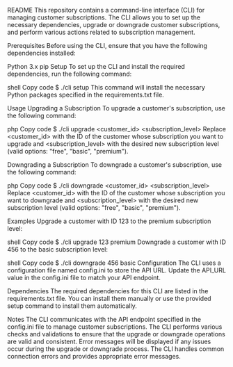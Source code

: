 README
This repository contains a command-line interface (CLI) for managing customer subscriptions. The CLI allows you to set up the necessary dependencies, upgrade or downgrade customer subscriptions, and perform various actions related to subscription management.

Prerequisites
Before using the CLI, ensure that you have the following dependencies installed:

Python 3.x
pip
Setup
To set up the CLI and install the required dependencies, run the following command:

shell
Copy code
$ ./cli setup
This command will install the necessary Python packages specified in the requirements.txt file.

Usage
Upgrading a Subscription
To upgrade a customer's subscription, use the following command:

php
Copy code
$ ./cli upgrade <customer_id> <subscription_level>
Replace <customer_id> with the ID of the customer whose subscription you want to upgrade and <subscription_level> with the desired new subscription level (valid options: "free", "basic", "premium").

Downgrading a Subscription
To downgrade a customer's subscription, use the following command:

php
Copy code
$ ./cli downgrade <customer_id> <subscription_level>
Replace <customer_id> with the ID of the customer whose subscription you want to downgrade and <subscription_level> with the desired new subscription level (valid options: "free", "basic", "premium").

Examples
Upgrade a customer with ID 123 to the premium subscription level:

shell
Copy code
$ ./cli upgrade 123 premium
Downgrade a customer with ID 456 to the basic subscription level:

shell
Copy code
$ ./cli downgrade 456 basic
Configuration
The CLI uses a configuration file named config.ini to store the API URL. Update the API_URL value in the config.ini file to match your API endpoint.

Dependencies
The required dependencies for this CLI are listed in the requirements.txt file. You can install them manually or use the provided setup command to install them automatically.

Notes
The CLI communicates with the API endpoint specified in the config.ini file to manage customer subscriptions.
The CLI performs various checks and validations to ensure that the upgrade or downgrade operations are valid and consistent.
Error messages will be displayed if any issues occur during the upgrade or downgrade process.
The CLI handles common connection errors and provides appropriate error messages.
